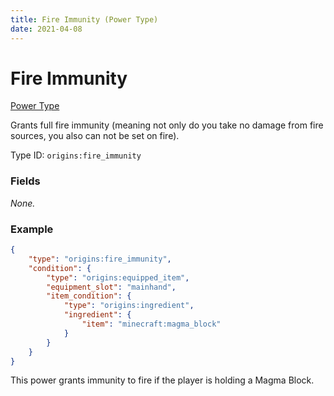 ```yaml
---
title: Fire Immunity (Power Type)
date: 2021-04-08
---
```


# Fire Immunity

[Power Type](../power_types.md)

Grants full fire immunity (meaning not only do you take no damage from fire sources, you also can not be set on fire).

Type ID: `origins:fire_immunity`

### Fields

_None._


### Example
```json
{
    "type": "origins:fire_immunity",
    "condition": {
        "type": "origins:equipped_item",
        "equipment_slot": "mainhand",
        "item_condition": {
            "type": "origins:ingredient",
            "ingredient": {
                "item": "minecraft:magma_block"
            }
        }
    }
}
```
This power grants immunity to fire if the player is holding a Magma Block.